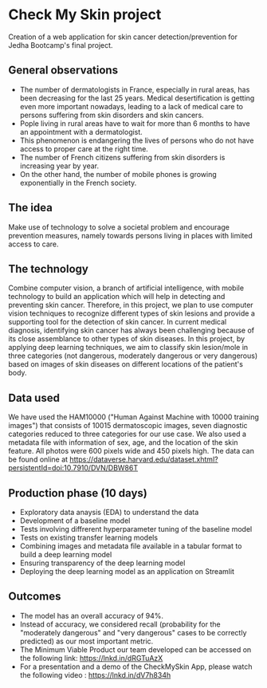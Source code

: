 # Check My Skin project
Creation of a web application for skin cancer detection/prevention for Jedha Bootcamp's final project.

## General observations
- The number of dermatologists in France, especially in rural areas, has been decreasing for the last 25 years. Medical desertification is getting even more important nowadays, leading to a lack of medical care to persons suffering from skin disorders and skin cancers.
- Pople living in rural areas have to wait for more than 6 months to have an appointment with a dermatologist. 
- This phenomenon is endangering the lives of persons who do not have access to proper care at the right time.
- The number of French citizens suffering from skin disorders is increasing year by year.
- On the other hand, the number of mobile phones is growing exponentially in the French society.

## The idea
Make use of technology to solve a societal problem and encourage prevention measures, namely towards persons living in places with limited access to care.

## The technology
Combine computer vision, a branch of artificial intelligence, with mobile technology to build an application which will help in detecting and preventing skin cancer.
Therefore, in this project, we plan to use computer vision techniques to recognize different types of skin lesions and provide a supporting tool for the detection of skin cancer. In current medical diagnosis, identifying skin cancer has always been challenging because of its close assemblance to other types of skin diseases. In this project, by applying deep learning techniques, we aim to classify skin lesion/mole in three categories (not dangerous, moderately dangerous or very dangerous) based on images of skin diseases on different locations of the patient's body.

## Data used
We have used the HAM10000 ("Human Against Machine with 10000 training images") that consists of 10015 dermatoscopic images, seven diagnostic categories reduced to three categories for our use case. We also used a metadata file with information of sex, age, and the location of the skin feature. All photos were 600 pixels wide and 450 pixels high. The data can be found online at https://dataverse.harvard.edu/dataset.xhtml?persistentId=doi:10.7910/DVN/DBW86T

## Production phase (10 days)
- Exploratory data anaysis (EDA) to understand the data
- Development of a baseline model
- Tests involving diffrerent hyperparameter tuning of the baseline model
- Tests on existing transfer learning models
- Combining images and metadata file available in a tabular format to build a deep learning model
- Ensuring transparency of the deep learning model
- Deploying the deep learning model as an application on Streamlit

## Outcomes
- The model has an overall accuracy of 94%.
- Instead of accuracy, we considered recall (probability for the "moderately dangerous" and "very dangerous" cases to be correctly predicted) as our most important metric.
- The Minimum Viable Product our team developed can be accessed on the following link: https://lnkd.in/dRGTuAzX
- For a presentation and a demo of the CheckMySkin App, please watch the following video : https://lnkd.in/dV7h834h